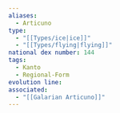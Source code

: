 ```yaml
---
aliases:
  - Articuno
type:
  - "[[Types/ice|ice]]"
  - "[[Types/flying|flying]]"
national dex number: 144
tags:
  - Kanto
  - Regional-Form
evolution line: 
associated:
  - "[[Galarian Articuno]]"
---
```

